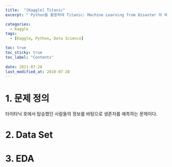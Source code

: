 ```yaml
---
title:  "[Kaggle] Titanic"
excerpt: " Python을 활용하여 Titanic: Machine Learning from Disaster 의 예측 모델 구축"

categories:
  - Kaggle
tags:
  - [Kaggle, Python, Data Science]

toc: true
toc_sticky: true
toc_label: "Contents"
 
date: 2021-07-28
last_modified_at: 2010-07-28
---
```


# 1. 문제 정의

타이타닉 호에서 탑승했던 사람들의 정보를 바탕으로 생존자를 예측하는 문제이다.


# 2. Data Set


# 3. EDA